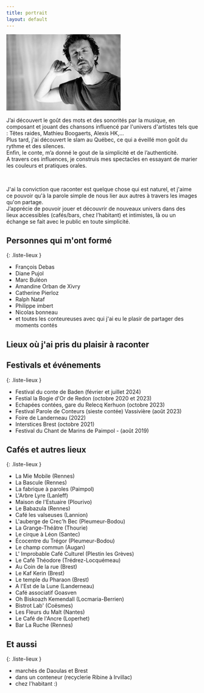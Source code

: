 ```yaml
---
title: portrait
layout: default
---
```


<div class="flex-container wrap">
  <img src="/medias/photo-portrait.JPG" alt="profil" title="crédit dessin : Fanny Legrand (http://fannylegrand.fr/)" >

  <p class="inline-p">J’ai découvert le goût des mots et des sonorités par la musique, en
    composant et jouant des chansons influencé par l'univers d'artistes tels
    que : Têtes raides, Mathieu Boogaerts, Alexis HK,... <br>
    Plus tard, j'ai découvert le slam au Québec, ce qui a éveillé mon goût du rythme et des silences.<br>
    Enfin, le conte, m’a donné le gout de la simplicité et de l’authenticité.<br>
    A travers ces influences, je construis mes spectacles en essayant de marier les couleurs et pratiques orales.
  </p>
    
  <br>

  <p>
J'ai la conviction que raconter est quelque chose qui est naturel, et j'aime ce pouvoir qu'à la parole simple de nous lier aux autres à travers les images qu'on partage.<br>
  J’apprécie de pouvoir jouer et découvrir de nouveaux univers dans des
  lieux accessibles (cafés/bars, chez l’habitant) et intimistes, là ou un
  échange se fait avec le public en toute simplicité.
  </p>
  
</div>

<h2 class="titre-section-spectacles">Personnes qui m'ont formé</h2>

  {: .liste-lieux }
  - François Debas
  - Diane Pujol
  - Marc Buléon
  - Amandine Orban de Xivry
  - Catherine Pierloz
  - Ralph Nataf
  - Philippe imbert
  - Nicolas bonneau
  - et toutes les conteureuses avec qui j'ai eu le plasir de partager des moments contés


<h2 class="titre-section-spectacles">Lieux où j'ai pris du plaisir à raconter</h2>


## Festivals et événements


{: .liste-lieux }
  - Festival du conte de Baden (février et juillet 2024)
  - Festial la Bogie d'Or de Redon (octobre 2020 et 2023)
  - Echapées contées, gare du Relecq Kerhuon (octobre 2023)
  - Festival Parole de Conteurs (sieste contée)  Vassivière (août 2023)
  - Foire de Landerneau (2022)
  - Interstices Brest (octobre 2021)
  - Festival du Chant de Marins de Paimpol - (août 2019)


##  Cafés et autres lieux

{: .liste-lieux }
  - La Mie Mobile (Rennes)
  - La Bascule (Rennes)
  - La fabrique à paroles (Paimpol)
  - L'Arbre Lyre (Lanleff)
  - Maison de l'Estuaire (Plourivo)
  - Le Babazula (Rennes)
  - Café les valseuses (Lannion)
  - L'auberge de Crec'h Bec (Pleumeur-Bodou)
  - La Grange-Théâtre (Thourie)
  - Le cirque à Léon (Santec)
  - Écocentre du Trégor (Pleumeur-Bodou)
  - Le champ commun (Augan)
  - L' Improbable Café Culturel (Plestin les Grèves)
  - Le Café Théodore (Trédrez-Locquémeau)
  - Au Coin de la rue (Brest)
  - Le Kaf Kerin (Brest)
  - Le temple du Pharaon (Brest)
  - A l'Est de la Lune (Landerneau)
  - Café associatif Goasven
  - Oh Biskoazh Kemendall (Locmaria-Berrien)
  - Bistrot Lab' (Coësmes)
  - Les Fleurs du Malt (Nantes)
  - Le Café de l'Ancre (Loperhet)
  - Bar La Ruche (Rennes)


## Et aussi

{: .liste-lieux }
  - marchés de Daoulas et Brest
  - dans un conteneur (recyclerie Ribine à Irvillac)
  - chez l'habitant :)





